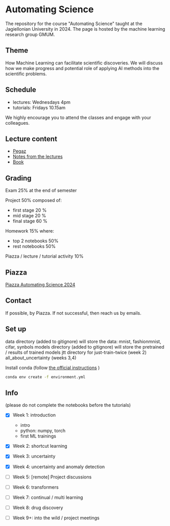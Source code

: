 # Automating Science

The repository for the course "Automating Science" taught at the Jagiellonian University in 2024. The page is hosted by the machine learning research group GMUM.

## Theme

How Machine Learning can facilitate scientific discoveries. We will discuss how we make progress and potential role of applying AI methods into the scientific problems.

## Schedule

- lectures: Wednesdays 4pm
- tutorials: Fridays 10.15am

We highly encourage you to attend the classes and engage with your colleagues.

## Lecture content

- [Pegaz](https://pegaz.uj.edu.pl/course/view.php?id=625462)
- [Notes from the lectures](https://docs.google.com/presentation/d/1IOJG0ixTsbYHxkcp_Vo_vCG90n5zfwVJipOlrzPrd7Q/edit)
- [Book](https://fleuret.org/public/lbdl.pdf)

## Grading

Exam 25% at the end of semester

Project 50% composed of:

- first stage 20 %
- mid stage 20 %
- final stage 60 %

Homework 15% where:

- top 2 notebooks 50%
- rest notebooks 50%

Piazza / lecture / tutorial activity 10%

## Piazza

[Piazza Automating Science 2024](https://piazza.com/uj.edu.pl/spring2024/wmiiiasudlnm)

## Contact

If possible, by Piazza. If not successful, then reach us by emails.

## Set up

data directory (added to gitignore) will store the data: mnist, fashionmnist, cifar, synbols
models directory (added to gitignore) will store the pretrained / results of trained models
jtt directory for just-train-twice (week 2)
all_about_uncertainty (weeks 3,4)

Install conda (follow [the official instructions](https://docs.conda.io/projects/conda/en/latest/user-guide/install/index.html) )

```bash
conda env create -f environment.yml
```

## Info

(please do not complete the notebooks before the tutorials)

- [x] Week 1: introduction

  - intro
  - python: numpy, torch
  - first ML trainings

- [x] Week 2: shortcut learning
- [x] Week 3: uncertainty
- [x] Week 4: uncertainty and anomaly detection
- [ ] Week 5: [remote] Project discussions
- [ ] Week 6: transformers
- [ ] Week 7: continual / multi learning
- [ ] Week 8: drug discovery
- [ ] Week 9+: into the wild / project meetings
